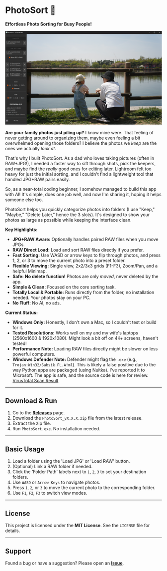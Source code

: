 # PhotoSort 📸

**Effortless Photo Sorting for Busy People!**

![PhotoSort Screenshot](./images/photosort_main.png)

**Are your family photos just piling up?** I know mine were. That feeling of never getting around to organizing them, maybe even feeling a bit overwhelmed opening those folders? I believe the photos we *keep* are the ones we actually *look at*.

That's why I built PhotoSort. As a dad who loves taking pictures (often in RAW+JPG!), I needed a faster way to sift through shots, pick the keepers, and maybe find the *really* good ones for editing later. Lightroom felt too heavy for just the initial sorting, and I couldn't find a lightweight tool that handled JPG+RAW pairs easily.

So, as a near-total coding beginner, I somehow managed to build this app with AI! It's simple, does one job well, and now I'm sharing it, hoping it helps someone else too.

PhotoSort helps you quickly categorize photos into folders (I use "Keep," "Maybe," "Delete Later," hence the 3 slots). It's designed to show your photos as large as possible while keeping the interface clean.

**Key Highlights:**

*   **JPG+RAW Aware:** Optionally handles paired RAW files when you move JPGs.
*   **RAW Direct Load:** Load and sort RAW files directly if you prefer.
*   **Fast Sorting:** Use WASD or arrow keys to flip through photos, and press 1, 2, or 3 to move the current photo into a preset folder. 
*   **Flexible Viewing:** Single view, 2x2/3x3 grids (F1-F3), Zoom/Pan, and a helpful Minimap.
*   **Safe:** **No delete function!** Photos are only *moved*, never deleted by the app.
*   **Simple & Clean:** Focused on the core sorting task.
*   **Totally Local & Portable:** Runs directly from the folder, no installation needed. Your photos stay on your PC.
*   **No Fluff:** No AI, no ads.

**Current Status:**

*   **Windows Only:** Honestly, I don't own a Mac, so I couldn't test or build for it.
*   **Tested Resolutions:** Works well on my and my wife's laptops (2560x1600 & 1920x1080). Might look a bit off on 4K+ screens, haven't tested!
*   **Performance Note:** Loading RAW files directly might be slower on less powerful computers.
*   **Windows Defender Note:** Defender might flag the `.exe` (e.g., `Trojan:Win32/Sabsik.FL.A!ml`). This is likely a false positive due to the way Python apps are packaged (using Nuitka). I've reported it to Microsoft. The app is safe, and the source code is here for review. [VirusTotal Scan Result](https://www.virustotal.com/gui/file/781d5039b8f0b2104a2f030c159aeffb3253d688729ca96a0737aa7f61ceeea9)

---

## Download & Run

1.  Go to the **[Releases](https://github.com/newboon/PhotoSort/releases)** page.
2.  Download the `PhotoSort_vX.X.X.zip` file from the latest release.
3.  Extract the zip file.
4.  Run `PhotoSort.exe`. No installation needed.

---

## Basic Usage

1.  Load a folder using the 'Load JPG' or 'Load RAW' button.
2.  (Optional) Link a RAW folder if needed.
3.  Click the 'Folder Path' labels next to `1`, `2`, `3` to set your destination folders.
4.  Use `WASD` or `Arrow Keys` to navigate photos.
5.  Press `1`, `2`, or `3` to move the current photo to the corresponding folder.
6.  Use `F1`, `F2`, `F3` to switch view modes.

---

## License

This project is licensed under the **MIT License**. See the `LICENSE` file for details.

---

## Support

Found a bug or have a suggestion? Please open an **[Issue](https://github.com/newboon/PhotoSort/issues)**.
